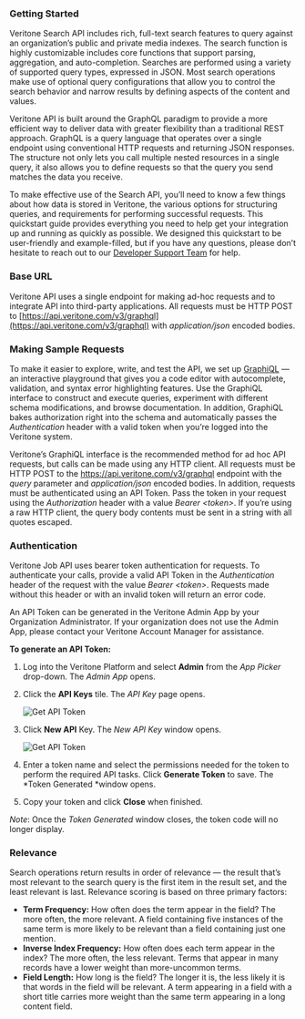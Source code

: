 ### Getting Started

Veritone Search API includes rich, full-text search features to query against an organization’s public and private media indexes. The search function is highly customizable includes core functions that support parsing, aggregation, and auto-completion. Searches are performed using a variety of supported query types, expressed in JSON. Most search operations make use of optional query configurations that allow you to control the search behavior and narrow results by defining aspects of the content and values.

Veritone API is built around the GraphQL paradigm to provide a more efficient way to deliver data with greater flexibility than a traditional REST approach. GraphQL is a query language that operates over a single endpoint using conventional HTTP requests and returning JSON responses. The structure not only lets you call multiple nested resources in a single query, it also allows you to define requests so that the query you send matches the data you receive.

To make effective use of the Search API, you’ll need to know a few things about how data is stored in Veritone, the various options for structuring queries, and requirements for performing successful requests. This quickstart guide provides everything you need to help get your integration up and running as quickly as possible. We designed this quickstart to be user-friendly and example-filled, but if you have any questions, please don’t hesitate to reach out to our [Developer Support Team](mailto:devsupport@veritone.com) for help.

### **Base URL**

Veritone API uses a single endpoint for making ad-hoc requests and to integrate API into third-party applications. All requests must be HTTP POST to [https://api.veritone.com/v3/graphql](https://api.veritone.com/v3/graphql) with *application/json* encoded bodies.

### **Making Sample Requests**

To make it easier to explore, write, and test the API, we set up [GraphiQL](https://api.veritone.com/v3/graphiql) — an interactive playground that gives you a code editor with autocomplete, validation, and syntax error highlighting features. Use the GraphiQL interface to construct and execute queries, experiment with different schema modifications, and browse documentation. In addition, GraphiQL bakes authorization right into the schema and automatically passes the *Authentication* header with a valid token when you’re logged into the Veritone system.

Veritone’s GraphiQL interface is the recommended method for ad hoc API requests, but calls can be made using any HTTP client. All requests must be HTTP POST to the https://api.veritone.com/v3/graphql endpoint with the *query* parameter and *application/json* encoded bodies. In addition, requests must be authenticated using an API Token. Pass the token in your request using the *Authorization* header with a value *Bearer \<token\>*. If you’re using a raw HTTP client, the query body contents must be sent in a string with all quotes escaped.

### **Authentication**

Veritone Job API uses bearer token authentication for requests. To authenticate your calls, provide a valid API Token in the *Authentication* header of the request with the value *Bearer \<token\>*. Requests made without this header or with an invalid token will return an error code.

An API Token can be generated in the Veritone Admin App by your Organization Administrator. If your organization does not use the Admin App, please contact your Veritone Account Manager for assistance.

**To generate an API Token:**
1. Log into the Veritone Platform and select **Admin** from the *App Picker* drop-down. The *Admin App* opens.
2. Click the **API Keys** tile. The *API Key* page opens.

    ![Get API Token](Get-API-Token-1.png)

3. Click **New API** Key. The *New API Key* window opens.

    ![Get API Token](Get-API-Token-2.png)
4. Enter a token name and select the permissions needed for the token to perform the required API tasks. Click **Generate Token** to save. The *Token Generated *window opens.
5. Copy your token and click **Close** when finished.

*Note*: Once the *Token Generated* window closes, the token code will no longer display.

### Relevance

Search operations return results in order of relevance — the result that’s most relevant to the search query is the first item in the result set, and the least relevant is last. Relevance scoring is based on three primary factors:

- **Term Frequency:** How often does the term appear in the field? The more often, the more relevant. A field containing five instances of the same term is more likely to be relevant than a field containing just one mention.
- **Inverse Index Frequency:** How often does each term appear in the index? The more often, the less relevant. Terms that appear in many records have a lower weight than more-uncommon terms.
- **Field Length:** How long is the field? The longer it is, the less likely it is that words in the field will be relevant. A term appearing in a field with a short title carries more weight than the same term appearing in a long content field.
